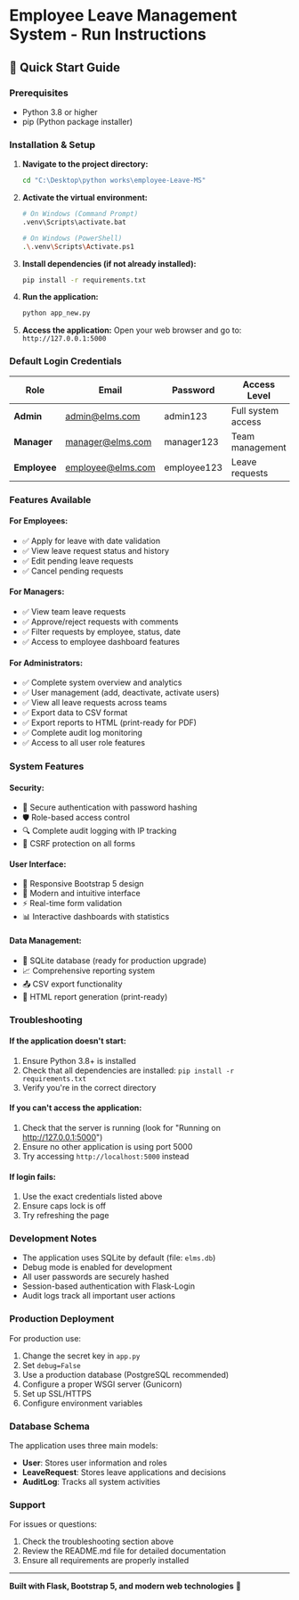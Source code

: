 # Employee Leave Management System - Run Instructions

## 🚀 Quick Start Guide

### Prerequisites
- Python 3.8 or higher
- pip (Python package installer)

### Installation & Setup

1. **Navigate to the project directory:**
   ```bash
   cd "C:\Desktop\python works\employee-Leave-MS"
   ```

2. **Activate the virtual environment:**
   ```bash
   # On Windows (Command Prompt)
   .venv\Scripts\activate.bat

   # On Windows (PowerShell)
   .\.venv\Scripts\Activate.ps1
   ```

3. **Install dependencies (if not already installed):**
   ```bash
   pip install -r requirements.txt
   ```

4. **Run the application:**
   ```bash
   python app_new.py
   ```

5. **Access the application:**
   Open your web browser and go to: `http://127.0.0.1:5000`

### Default Login Credentials

| Role | Email | Password | Access Level |
|------|-------|----------|--------------|
| **Admin** | admin@elms.com | admin123 | Full system access |
| **Manager** | manager@elms.com | manager123 | Team management |
| **Employee** | employee@elms.com | employee123 | Leave requests |

### Features Available

#### For Employees:
- ✅ Apply for leave with date validation
- ✅ View leave request status and history
- ✅ Edit pending leave requests
- ✅ Cancel pending requests

#### For Managers:
- ✅ View team leave requests
- ✅ Approve/reject requests with comments
- ✅ Filter requests by employee, status, date
- ✅ Access to employee dashboard features

#### For Administrators:
- ✅ Complete system overview and analytics
- ✅ User management (add, deactivate, activate users)
- ✅ View all leave requests across teams
- ✅ Export data to CSV format
- ✅ Export reports to HTML (print-ready for PDF)
- ✅ Complete audit log monitoring
- ✅ Access to all user role features

### System Features

#### Security:
- 🔐 Secure authentication with password hashing
- 🛡️ Role-based access control
- 🔍 Complete audit logging with IP tracking
- 🚫 CSRF protection on all forms

#### User Interface:
- 📱 Responsive Bootstrap 5 design
- 🎨 Modern and intuitive interface
- ⚡ Real-time form validation
- 📊 Interactive dashboards with statistics

#### Data Management:
- 💾 SQLite database (ready for production upgrade)
- 📈 Comprehensive reporting system
- 📤 CSV export functionality
- 📄 HTML report generation (print-ready)

### Troubleshooting

#### If the application doesn't start:
1. Ensure Python 3.8+ is installed
2. Check that all dependencies are installed: `pip install -r requirements.txt`
3. Verify you're in the correct directory

#### If you can't access the application:
1. Check that the server is running (look for "Running on http://127.0.0.1:5000")
2. Ensure no other application is using port 5000
3. Try accessing `http://localhost:5000` instead

#### If login fails:
1. Use the exact credentials listed above
2. Ensure caps lock is off
3. Try refreshing the page

### Development Notes

- The application uses SQLite by default (file: `elms.db`)
- Debug mode is enabled for development
- All user passwords are securely hashed
- Session-based authentication with Flask-Login
- Audit logs track all important user actions

### Production Deployment

For production use:
1. Change the secret key in `app.py`
2. Set `debug=False`
3. Use a production database (PostgreSQL recommended)
4. Configure a proper WSGI server (Gunicorn)
5. Set up SSL/HTTPS
6. Configure environment variables

### Database Schema

The application uses three main models:
- **User**: Stores user information and roles
- **LeaveRequest**: Stores leave applications and decisions
- **AuditLog**: Tracks all system activities

### Support

For issues or questions:
1. Check the troubleshooting section above
2. Review the README.md file for detailed documentation
3. Ensure all requirements are properly installed

---

**Built with Flask, Bootstrap 5, and modern web technologies** 🚀

